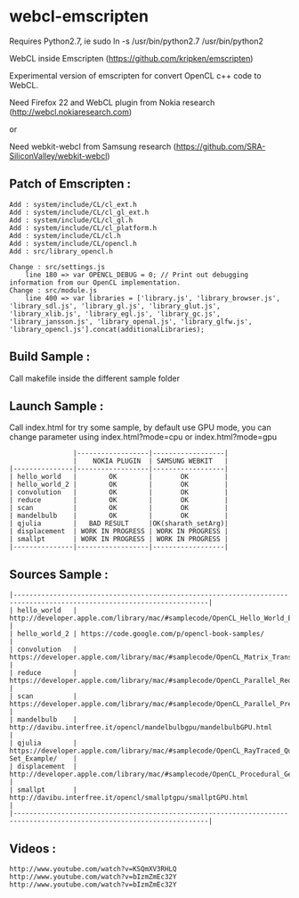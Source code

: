webcl-emscripten
================

Requires Python2.7, ie sudo ln -s /usr/bin/python2.7 /usr/bin/python2


WebCL inside Emscripten (https://github.com/kripken/emscripten)

Experimental version of emscripten for convert OpenCL c++ code to WebCL.

Need Firefox 22 and WebCL plugin from Nokia research (http://webcl.nokiaresearch.com)

or

Need webkit-webcl from Samsung research (https://github.com/SRA-SiliconValley/webkit-webcl)

Patch of Emscripten :
---------------------

	Add : system/include/CL/cl_ext.h
	Add : system/include/CL/cl_gl_ext.h
	Add : system/include/CL/cl_gl.h
	Add : system/include/CL/cl_platform.h
	Add : system/include/CL/cl.h
	Add : system/include/CL/opencl.h
	Add : src/library_opencl.h

	Change : src/settings.js
		line 180 => var OPENCL_DEBUG = 0; // Print out debugging information from our OpenCL implementation.
	Change : src/module.js
		line 400 => var libraries = ['library.js', 'library_browser.js', 'library_sdl.js', 'library_gl.js', 'library_glut.js', 'library_xlib.js', 'library_egl.js', 'library_gc.js', 'library_jansson.js', 'library_openal.js', 'library_glfw.js', 'library_opencl.js'].concat(additionalLibraries);


Build Sample :
--------------

Call makefile inside the different sample folder

Launch Sample :
---------------

Call index.html for try some sample, by default use GPU mode, you can change parameter using index.html?mode=cpu or index.html?mode=gpu

					|------------------|------------------|			
					|    NOKIA PLUGIN  | SAMSUNG WEBKIT   |
    |---------------|------------------|------------------|
	| hello_world	|		 OK		   |	   OK		  |
	| hello_world_2	|		 OK		   |	   OK		  |
	| convolution	|		 OK		   |	   OK		  |
	| reduce		|		 OK		   |	   OK		  |
	| scan   		|		 OK		   |	   OK		  |
	| mandelbulb	|		 OK		   |	   OK		  |
	| qjulia		| 	BAD RESULT     |OK(sharath_setArg)|
	| displacement	| WORK IN PROGRESS | WORK IN PROGRESS |
	| smallpt  		| WORK IN PROGRESS | WORK IN PROGRESS |
	|---------------|------------------|------------------|
	
Sources Sample :
-----------------

	|-----------------------------------------------------------------------------------------------------------------------|
	| hello_world	| http://developer.apple.com/library/mac/#samplecode/OpenCL_Hello_World_Example/ 						|
	| hello_world_2	| https://code.google.com/p/opencl-book-samples/														|
	| convolution	| https://developer.apple.com/library/mac/#samplecode/OpenCL_Matrix_Transpose_Example/					|
	| reduce		| https://developer.apple.com/library/mac/#samplecode/OpenCL_Parallel_Reduction_Example/				|
	| scan   		| https://developer.apple.com/library/mac/#samplecode/OpenCL_Parallel_Prefix_Sum_Example/				|
	| mandelbulb	| http://davibu.interfree.it/opencl/mandelbulbgpu/mandelbulbGPU.html									|
	| qjulia		| https://developer.apple.com/library/mac/#samplecode/OpenCL_RayTraced_Quaternion_Julia-Set_Example/ 	|
	| displacement	| http://developer.apple.com/library/mac/#samplecode/OpenCL_Procedural_Geometric_Displacement_Example/  |
	| smallpt  		| http://davibu.interfree.it/opencl/smallptgpu/smallptGPU.html											|
	|-----------------------------------------------------------------------------------------------------------------------|
	
Videos :
--------

	http://www.youtube.com/watch?v=KSQmXV3RHLQ
	http://www.youtube.com/watch?v=bIzmZmEc32Y
	http://www.youtube.com/watch?v=bIzmZmEc32Y